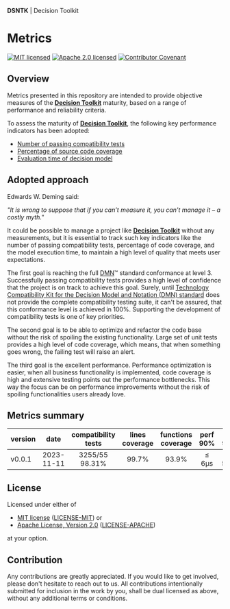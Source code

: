 **DSNTK** | Decision Toolkit

# Metrics

[![MIT licensed][mit-badge]][mit-url]
[![Apache 2.0 licensed][apache-badge]][apache-url]
[![Contributor Covenant][cc-badge]][cc-url]

[mit-badge]: https://img.shields.io/badge/License-MIT-blue.svg
[mit-url]: LICENSE-MIT
[apache-badge]: https://img.shields.io/badge/License-Apache%202.0-blue.svg
[apache-url]: LICENSE-APACHE
[cc-badge]: https://img.shields.io/badge/Contributor%20Covenant-2.1-4baaaa.svg
[cc-url]: CODE_OF_CONDUCT.md

## Overview

Metrics presented in this repository are intended to provide objective measures
of the [**Decision Toolkit**](https://github.com/dsntk/dsntk-rs) maturity,
based on a range of performance and reliability criteria.

To assess the maturity of [**Decision Toolkit**](https://github.com/dsntk/dsntk-rs),
the following key performance indicators has been adopted:
- [Number of passing compatibility tests](./compatibility/README.md)
- [Percentage of source code coverage](./coverage/README.md)
- [Evaluation time of decision model](./performance/README.md)

## Adopted approach

Edwards W. Deming said:

*"It is wrong to suppose that if you can’t measure it, you can’t manage it – a costly myth."*

It could be possible to manage a project like [**Decision Toolkit**](https://github.com/dsntk/dsntk-rs)
without any measurements, but it is essential to track such key indicators like the number of passing compatibility tests,
percentage of code coverage, and the model execution time, to maintain a high level of quality that meets user expectations.

The first goal is reaching the full [DMN](https://www.omg.org/spec/DMN)™ standard conformance at level 3.
Successfully passing compatibility tests provides a high level of confidence that the project is on track to achieve this goal.
Surely, until [Technology Compatibility Kit for the Decision Model and Notation (DMN) standard](https://github.com/dmn-tck/tck)
does not provide the complete compatibility testing suite, it can't be assured, that this conformance level is achieved in 100%.
Supporting the development of compatibility tests is one of key priorities.

The second goal is to be able to optimize and refactor the code base without the risk
of spoiling the existing functionality. Large set of unit tests provides a high level of code coverage,
which means, that when something goes wrong, the failing test will raise an alert.

The third goal is the excellent performance. Performance optimization is easier, when all business
functionality is implemented, code coverage is high and extensive testing points out the performance bottlenecks.
This way the focus can be on performance improvements without the risk of spoiling functionalities users already love.

## Metrics summary

| version |    date    | compatibility<br/>tests | lines<br/>coverage | functions<br/>coverage | perf<br/>90% | perf<br/>99% |
|---------|:----------:|:-----------------------:|:------------------:|:----------------------:|:------------:|:------------:|
| v0.0.1  | 2023-11-11 |     3255/55 98.31%      |       99.7%        |         93.9%          |    ≤ 6µs     |    ≤ 51µs    |

## License

Licensed under either of

- [MIT license](https://opensource.org/licenses/MIT) ([LICENSE-MIT][mit-url]) or
- [Apache License, Version 2.0](https://www.apache.org/licenses/LICENSE-2.0) ([LICENSE-APACHE][apache-url])

at your option.

## Contribution

Any contributions are greatly appreciated.
If you would like to get involved, please don't hesitate to reach out to us.
All contributions intentionally submitted for inclusion in the work by you,
shall be dual licensed as above, without any additional terms or conditions.
